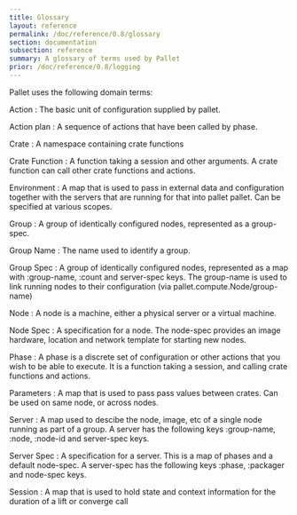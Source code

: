 ```yaml
---
title: Glossary
layout: reference
permalink: /doc/reference/0.8/glossary
section: documentation
subsection: reference
summary: A glossary of terms used by Pallet
prior: /doc/reference/0.8/logging
---
```


Pallet uses the following domain terms:

Action
: The basic unit of configuration supplied by pallet.

Action plan
: A sequence of actions that have been called by phase.

Crate
: A namespace containing crate functions

Crate Function
: A function taking a session and other arguments.  A crate
  function can call other crate functions and actions.

Environment
: A map that is used to pass in external data and configuration
  together with the servers that are running for that into
  pallet pallet.  Can be specified at various scopes.

Group
: A group of identically configured nodes, represented as a group-spec.

Group Name
: The name used to identify a group.

Group Spec
: A group of identically configured nodes, represented as a map
  with :group-name, :count and server-spec keys.  The
  group-name is used to link running nodes to their
  configuration (via pallet.compute.Node/group-name)

Node
: A node is a machine, either a physical server or a virtual machine.

Node Spec
: A specification for a node. The node-spec provides an image
  hardware, location and network template for starting new
  nodes.

Phase
: A phase is a discrete set of configuration or other actions that you wish to
  be able to execute. It is a function taking a session, and calling crate
  functions and actions.

Parameters
: A map that is used to pass pass values between crates.  Can be
  used on same node, or across nodes.

Server
: A map used to descibe the node, image, etc of a single node running
  as part of a group. A server has the following
  keys :group-name, :node, :node-id and server-spec keys.

Server Spec
: A specification for a server. This is a map of phases and a
  default node-spec. A server-spec has the following keys
  :phase, :packager and node-spec keys.

Session
: A map that is used to hold state and context information for the
  duration of a lift or converge call
